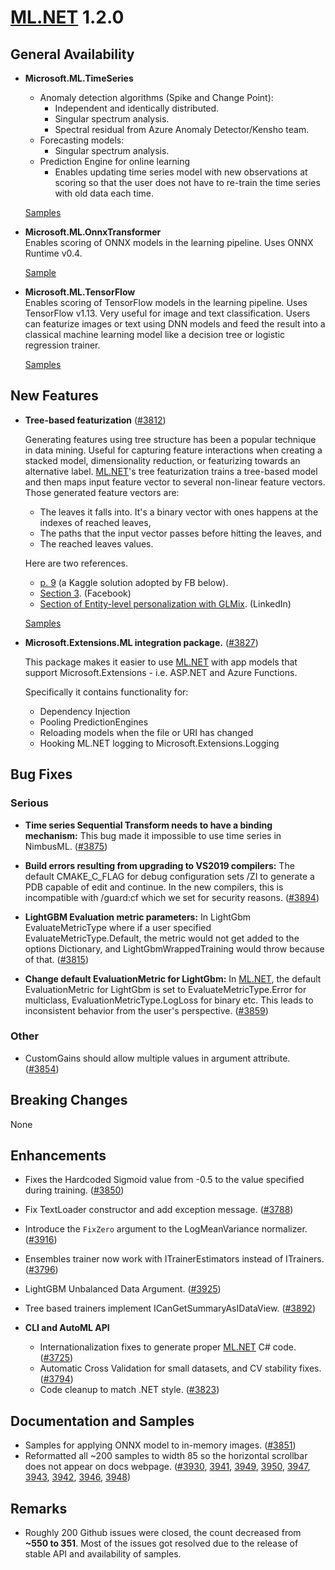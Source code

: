 # [ML.NET](http://dot.net/ml) 1.2.0
## **General Availability**
- **Microsoft.ML.TimeSeries**  
    - Anomaly detection algorithms (Spike and Change Point):
      - Independent and identically distributed.
      - Singular spectrum analysis.
      - Spectral residual from Azure Anomaly Detector/Kensho team.
    - Forecasting models:
      - Singular spectrum analysis.
    - Prediction Engine for online learning
      - Enables updating time series model with new observations at scoring so that the user does not have to re-train the time series with old data each time.

     [Samples](https://github.com/dotnet/machinelearning/tree/master/docs/samples/Microsoft.ML.Samples/Dynamic/Transforms/TimeSeries)

- **Microsoft.ML.OnnxTransformer**  
   Enables scoring of ONNX models in the learning pipeline. Uses ONNX Runtime v0.4.
      
   [Sample](https://github.com/dotnet/machinelearning/blob/master/docs/samples/Microsoft.ML.Samples/Dynamic/Transforms/ApplyOnnxModel.cs)

- **Microsoft.ML.TensorFlow**  
   Enables scoring of TensorFlow models in the learning pipeline. Uses TensorFlow v1.13. Very useful for image and text classification. Users can featurize images or text using DNN models and feed the result into a classical machine learning model like a decision tree or logistic regression trainer. 

   [Samples](https://github.com/dotnet/machinelearning/tree/master/docs/samples/Microsoft.ML.Samples/Dynamic/TensorFlow)

## **New Features**
- **Tree-based featurization** ([#3812](https://github.com/dotnet/machinelearning/pull/3812))

    Generating features using tree structure has been a popular technique in data mining. Useful for capturing feature interactions when creating a stacked model, dimensionality reduction, or featurizing towards an alternative label. [ML.NET](dot.net/ml)'s tree featurization trains a tree-based model and then maps input feature vector to several non-linear feature vectors. Those generated feature vectors are:
  - The leaves it falls into. It's a binary vector with ones happens at the indexes of reached leaves,
  - The paths that the input vector passes before hitting the leaves, and
  - The reached leaves values.
  
  Here are two references.
  - [p. 9](https://www.csie.ntu.edu.tw/~r01922136/kaggle-2014-criteo.pdf) (a Kaggle solution adopted by FB below).
  - [Section 3](http://www.quinonero.net/Publications/predicting-clicks-facebook.pdf). (Facebook)
  - [Section of Entity-level personalization with GLMix](https://engineering.linkedin.com/blog/2019/04/ai-behind-linkedin-recruiter-search-and-recommendation-systems). (LinkedIn)

  [Samples](https://github.com/dotnet/machinelearning/tree/master/docs/samples/Microsoft.ML.Samples/Dynamic/Transforms/TreeFeaturization)

- **Microsoft.Extensions.ML integration package.** ([#3827](https://github.com/dotnet/machinelearning/pull/3827))

    This package makes it easier to use [ML.NET](dot.net/ml) with app models that support Microsoft.Extensions - i.e. ASP.NET and Azure Functions.

    Specifically it contains functionality for:
    - Dependency Injection
    - Pooling PredictionEngines
    - Reloading models when the file or URI has changed
    - Hooking ML.NET logging to Microsoft.Extensions.Logging

## **Bug Fixes**
### Serious
- **Time series Sequential Transform needs to have a binding mechanism:** This bug made it impossible to use time series in NimbusML. ([#3875](https://github.com/dotnet/machinelearning/pull/3875))

- **Build errors resulting from upgrading to VS2019 compilers:** The default CMAKE_C_FLAG for debug configuration sets /ZI to generate a PDB capable of edit and continue. In the new compilers, this is incompatible with /guard:cf which we set for security reasons. ([#3894](https://github.com/dotnet/machinelearning/pull/3894)) 

- **LightGBM Evaluation metric parameters:** In LightGbm EvaluateMetricType where if a user specified EvaluateMetricType.Default, the metric would not get added to the options Dictionary, and LightGbmWrappedTraining would throw because of that. ([#3815](https://github.com/dotnet/machinelearning/pull/3815))

- **Change default EvaluationMetric for LightGbm:** In [ML.NET](dot.net/ml), the default EvaluationMetric for LightGbm is set to EvaluateMetricType.Error for multiclass, EvaluationMetricType.LogLoss for binary etc. This leads to inconsistent behavior from the user's perspective. ([#3859](https://github.com/dotnet/machinelearning/pull/3859))
### Other
- CustomGains should allow multiple values in argument attribute. ([#3854](https://github.com/dotnet/machinelearning/pull/3854))

## **Breaking Changes**
None

## **Enhancements**
- Fixes the Hardcoded Sigmoid value from -0.5 to the value specified during training. ([#3850](https://github.com/dotnet/machinelearning/pull/3850))
- Fix TextLoader constructor and add exception message. ([#3788](https://github.com/dotnet/machinelearning/pull/3788))
- Introduce the `FixZero` argument to the LogMeanVariance normalizer. ([#3916](https://github.com/dotnet/machinelearning/pull/3916))
- Ensembles trainer now work with ITrainerEstimators instead of ITrainers. ([#3796](https://github.com/dotnet/machinelearning/pull/3796)) 
- LightGBM Unbalanced Data Argument. ([#3925](https://github.com/dotnet/machinelearning/pull/3925))
- Tree based trainers implement ICanGetSummaryAsIDataView. ([#3892](https://github.com/dotnet/machinelearning/pull/3892))
 
- **CLI and AutoML API**
  - Internationalization fixes to generate proper [ML.NET](dot.net/ml) C# code. ([#3725](https://github.com/dotnet/machinelearning/pull/3725))
  - Automatic Cross Validation for small datasets, and CV stability fixes. ([#3794](https://github.com/dotnet/machinelearning/pull/3794))
  - Code cleanup to match .NET style. ([#3823](https://github.com/dotnet/machinelearning/pull/3823))


## **Documentation and Samples**
- Samples for applying ONNX model to in-memory images. ([#3851](https://github.com/dotnet/machinelearning/pull/3851))
- Reformatted all ~200 samples to width 85 so the horizontal scrollbar does not appear on docs webpage. ([#3930](https://github.com/dotnet/machinelearning/pull/3930), [3941](https://github.com/dotnet/machinelearning/pull/3941), [3949](https://github.com/dotnet/machinelearning/pull/3949), [3950](https://github.com/dotnet/machinelearning/pull/3950), [3947](https://github.com/dotnet/machinelearning/pull/3947), [3943](https://github.com/dotnet/machinelearning/pull/3943), [3942](https://github.com/dotnet/machinelearning/pull/3942), [3946](https://github.com/dotnet/machinelearning/pull/3946), [3948](https://github.com/dotnet/machinelearning/pull/3948))

## **Remarks**
- Roughly 200 Github issues were closed, the count decreased from **~550 to 351**. Most of the issues got resolved due to the release of stable API and availability of samples.